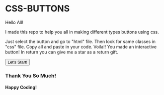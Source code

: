 # CSS-BUTTONS
 
<p>Hello All!</p>
<p>I made this repo to help you all in making different types buttons using css.</p>

<p>Just select the button and go to "html" file. Then look for same classes in "css" file. Copy all and paste in your code.
Voila!! You made an interactive button! In return you can give me a star as a return gift.</p>

<a href=""><button style="">Let's Start! </button></a>

<h3>Thank You So Much!</h3>
<h4>Happy Coding!</h4>



